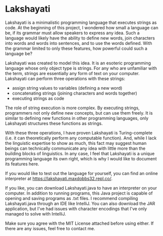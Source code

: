 # Lakshayati
Lakshayati is a minimalistic programming language that executes strings as code. At the beginning of this project, I wondered how small a language can be, if its grammar must allow speakers to express any idea. Such a language would likely have the ability to define new words, join characters into words and words into sentences, and to use the words defined. With the grammar limited to only these features, how powerful could such a language be?

Lakshayati was created to model this idea. It is an esoteric programming language whose only object type is strings. For any who are unfamiliar with the term, strings are essentially any form of text on your computer. Lakshayati can perform three operations with these strings:
-	assign string values to variables (defining a new word) 
-	concatenating strings (joining characters and words together)
-	executing strings as code

The role of string execution is more complex. By executing strings, programmers not only define new concepts, but can use them freely. It is similar to defining new functions in other programming languages, only Lakshayati structures these functions as strings.

With these three operations, I have proven Lakshayati is Turing-complete (i.e. it can theoretically perform any computable function). And, while I lack the linguistic expertise to show as much, this fact may suggest human beings can technically communicate any idea with little more than the building blocks of linguistics. In any case, I feel that Lakshayati is a unique programming language its own right, which is why I would like to document its features here.

If you would like to test out the language for yourself, you can find an online interpreter at https://lakshayati.maxdobbs32.repl.co/.

If you like, you can download Lakshayati.java to have an interpreter on your computer. In addition to running programs, this Java project is capable of opening and saving programs as .txt files. I recommend compiling Lakshayati.java through an IDE like IntelliJ. You can also download the JAR application, but I've had issues with character encodings that I've only managed to solve with IntelliJ.

Make sure you agree with the MIT License attached before using either. If there are any issues, feel free to contact me.
